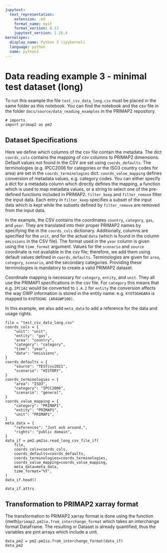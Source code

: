 ```yaml
---
jupytext:
  text_representation:
    extension: .md
    format_name: myst
    format_version: 0.13
    jupytext_version: 1.16.4
kernelspec:
  display_name: Python 3 (ipykernel)
  language: python
  name: python3
---
```


# Data reading example 3 - minimal test dataset (long)
To run this example the file `test_csv_data_long.csv` must be placed in the same folder as this notebook.
You can find the notebook and the csv file in the folder `docs/source/data_reading_examples` in the PRIMAP2 repository.

```{code-cell} ipython3
# imports
import primap2 as pm2
```

## Dataset Specifications
Here we define which columns of the csv file contain the metadata.
The dict `coords_cols` contains the mapping of csv columns to PRIMAP2 dimensions.
Default values not found in the CSV are set using `coords_defaults`.
The terminologies (e.g. IPCC2006 for categories or the ISO3 country codes for area) are set in the `coords_terminologies` dict.
`coords_value_mapping` defines conversion of metadata values, e.g. category codes.
You can either specify a dict for a metadata column which directly defines the mapping, a function which is used to map metadata values, or a string to select one of the pre-defined functions included in PRIMAP2.
`filter_keep` and `filter_remove` filter the input data.
Each entry in `filter_keep` specifies a subset of the input data which is kept while the subsets defined by `filter_remove` are removed from the input data.

In the example, the CSV contains the coordinates `country`, `category`, `gas`, and `year`.
They are translated into their proper PRIMAP2 names by specifying the in the
`coords_cols` dictionary. Additionally, columns are specified for the `unit`, and
for the actual `data` (which is found in the column `emissions` in the CSV file).
The format used in the `year` column is given using the `time_format` argument.
Values for the `scenario` and `source` coordinate is not available in the csv file;
 therefore, we add them using default values defined in `coords_defaults`.
Terminologies are given for `area`, `category`, `scenario`, and the secondary categories.
Providing these terminologies is mandatory to create a valid PRIMAP2 dataset.

Coordinate mapping is necessary for `category`, `entity`, and `unit`.
They all use the PRIMAP1 specifications in the csv file.
For `category` this means that e.g. `IPC1A2` would be converted to `1.A.2` for `entity` the conversion affects the way GWP information is stored in the entity name: e.g. `KYOTOGHGAR4` is mapped to `KYOTOGHG (AR4GWP100)`.

In this example, we also add `meta_data` to add a reference for the data and usage rights.

```{code-cell} ipython3
file = "test_csv_data_long.csv"
coords_cols = {
    "unit": "unit",
    "entity": "gas",
    "area": "country",
    "category": "category",
    "time": "year",
    "data": "emissions",
}
coords_defaults = {
    "source": "TESTcsv2021",
    "scenario": "HISTORY",
}
coords_terminologies = {
    "area": "ISO3",
    "category": "IPCC2006",
    "scenario": "general",
}
coords_value_mapping = {
    "category": "PRIMAP1",
    "entity": "PRIMAP1",
    "unit": "PRIMAP1",
}
meta_data = {
    "references": "Just ask around.",
    "rights": "public domain",
}
data_if = pm2.pm2io.read_long_csv_file_if(
    file,
    coords_cols=coords_cols,
    coords_defaults=coords_defaults,
    coords_terminologies=coords_terminologies,
    coords_value_mapping=coords_value_mapping,
    meta_data=meta_data,
    time_format="%Y",
)
data_if.head()
```

```{code-cell} ipython3
data_if.attrs
```

## Transformation to PRIMAP2 xarray format
The transformation to PRIMAP2 xarray format is done using the function {meth}`primap2.pm2io.from_interchange_format` which takes an interchange format DataFrame.
The resulting xr Dataset is already quantified, thus the variables are pint arrays which include a unit.

```{code-cell} ipython3
data_pm2 = pm2.pm2io.from_interchange_format(data_if)
data_pm2
```
